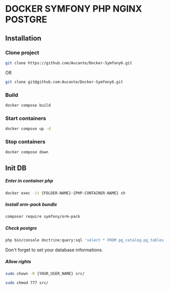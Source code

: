 # DOCKER SYMFONY PHP NGINX POSTGRE

## Installation

### Clone project
```bash
git clone https://github.com/Aucante/Docker-Symfony6.git
```
OR
```bash
git clone git@github.com:Aucante/Docker-Symfony6.git
```

### Build 

```bash
docker compose build
```

### Start containers

```bash
docker compose up -d
```

### Stop containers

```bash
docker compose down
```

## Init DB

##### Enter in container php

```bash
docker exec -it {FOLDER-NAME}-{PHP-CONTAINER-NAME} sh
```

##### Install orm-pack bundle

```bash
composer require symfony/orm-pack
```

##### Check postgre

```bash
php bin/console doctrine:query:sql 'select * FROM pg_catalog.pg_tables;'
```

Don't forget to set your database informations.

##### Allow rights

```bash
sudo chown -R {YOUR_USER_NAME} src/
```

```bash
sudo chmod 777 src/
```
